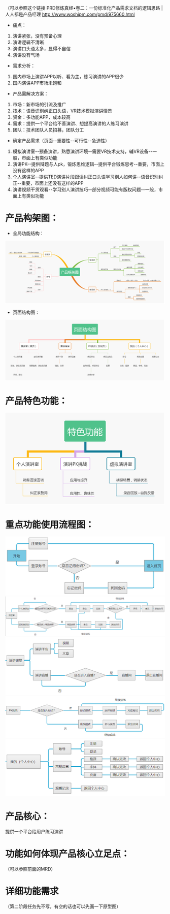 
（可以参照这个链接 PRD修炼真经•卷二：一份标准化产品需求文档的逻辑思路 | 人人都是产品经理  http://www.woshipm.com/pmd/975660.html
* 痛点：
1. 演讲紧张，没有预备心理
2. 演讲逻辑不清晰
3. 演讲口头语太多，显得不自信
4. 演讲没有气场

* 需求分析：
1. 国内市场上演讲APP以听、看为主，练习演讲的APP很少
2. 国内演讲APP市场未饱和

* 产品需解决方案：
1. 市场：新市场的引流及推广
2. 技术：语音识别纠正口头语，VR技术模拟演讲情景
3. 资金：多功能APP，成本较高
4. 需求：提供一个平台给不善演讲、想提高演讲的人练习演讲
5. 团队：技术团队人员招募，团队分工


* 确定产品需求（页面--重要性--可行性--急迫性）
1. 模拟演讲室--预备演讲，熟悉演讲环境--需要VR技术支持，辅VR设备--一般，市面上有类似功能
2. 演讲PK--提供辩题与人pk，锻炼思维逻辑--提供平台锻炼思考--重要，市面上没有这样的APP
3. 个人演讲室--提供TED演讲片段跟读纠正口头语学习别人如何讲--语音识别纠正--重要，市面上还没有这样的APP
4. 演讲视频干货观看--学习别人演讲技巧--部分视频可能有版权问题--一般，市面上有类似功能


# 产品构架图：
* 全局功能结构：
<img src="images/产品框架图.jpg"  alt="产品框架图" />

* 页面结构图：
<img src="images/页面结构图.jpg"  alt="页面结构图" />


# 产品特色功能：
<img src="images/特色功能 (2).jpg"  alt="特色功能" />

# 重点功能使用流程图：
<img src="images/注册.png"  alt="注册登录流程图" />
<img src="images/演讲室.png"  alt="核心功能——演讲室流程图" />
<img src="images/演讲课堂.png"  alt="核心功能——演讲课堂流程图" />
<img src="images/pk挑战.png"  alt="核心功能——pk挑战流程图" />
<img src="images/个人中心.png"  alt="核心功能——个人中心流程图" />

# 产品核心：
提供一个平台给用户练习演讲

# 功能如何体现产品核心立足点：
（可以参照前面的MRD）
# 详细功能需求
（第二阶段任务先不写，有空的话也可以先画一下原型图）
